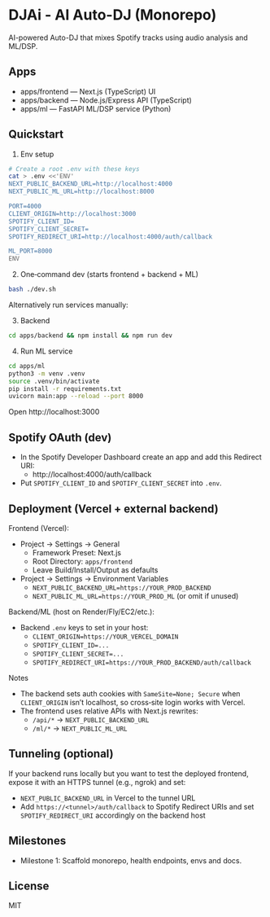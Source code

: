 # DJAi - AI Auto-DJ (Monorepo)

AI-powered Auto-DJ that mixes Spotify tracks using audio analysis and ML/DSP.

## Apps

- apps/frontend — Next.js (TypeScript) UI
- apps/backend — Node.js/Express API (TypeScript)
- apps/ml — FastAPI ML/DSP service (Python)

## Quickstart

1. Env setup

```bash
# Create a root .env with these keys
cat > .env <<'ENV' 
NEXT_PUBLIC_BACKEND_URL=http://localhost:4000
NEXT_PUBLIC_ML_URL=http://localhost:8000

PORT=4000
CLIENT_ORIGIN=http://localhost:3000
SPOTIFY_CLIENT_ID=
SPOTIFY_CLIENT_SECRET=
SPOTIFY_REDIRECT_URI=http://localhost:4000/auth/callback

ML_PORT=8000
ENV
```

2. One‑command dev (starts frontend + backend + ML)

```bash
bash ./dev.sh
```

Alternatively run services manually:

3. Backend

```bash
cd apps/backend && npm install && npm run dev
```

4. Run ML service

```bash
cd apps/ml
python3 -m venv .venv
source .venv/bin/activate
pip install -r requirements.txt
uvicorn main:app --reload --port 8000
```

Open http://localhost:3000

## Spotify OAuth (dev)

- In the Spotify Developer Dashboard create an app and add this Redirect URI:
  - http://localhost:4000/auth/callback
- Put `SPOTIFY_CLIENT_ID` and `SPOTIFY_CLIENT_SECRET` into `.env`.

## Deployment (Vercel + external backend)

Frontend (Vercel):
- Project → Settings → General
  - Framework Preset: Next.js
  - Root Directory: `apps/frontend`
  - Leave Build/Install/Output as defaults
- Project → Settings → Environment Variables
  - `NEXT_PUBLIC_BACKEND_URL=https://YOUR_PROD_BACKEND`
  - `NEXT_PUBLIC_ML_URL=https://YOUR_PROD_ML` (or omit if unused)

Backend/ML (host on Render/Fly/EC2/etc.):
- Backend `.env` keys to set in your host:
  - `CLIENT_ORIGIN=https://YOUR_VERCEL_DOMAIN`
  - `SPOTIFY_CLIENT_ID=...`
  - `SPOTIFY_CLIENT_SECRET=...`
  - `SPOTIFY_REDIRECT_URI=https://YOUR_PROD_BACKEND/auth/callback`

Notes
- The backend sets auth cookies with `SameSite=None; Secure` when `CLIENT_ORIGIN` isn’t localhost, so cross‑site login works with Vercel.
- The frontend uses relative APIs with Next.js rewrites:
  - `/api/*` → `NEXT_PUBLIC_BACKEND_URL`
  - `/ml/*` → `NEXT_PUBLIC_ML_URL`

## Tunneling (optional)

If your backend runs locally but you want to test the deployed frontend, expose it with an HTTPS tunnel (e.g., ngrok) and set:
- `NEXT_PUBLIC_BACKEND_URL` in Vercel to the tunnel URL
- Add `https://<tunnel>/auth/callback` to Spotify Redirect URIs and set `SPOTIFY_REDIRECT_URI` accordingly on the backend host

## Milestones

- Milestone 1: Scaffold monorepo, health endpoints, envs and docs.

## License

MIT
